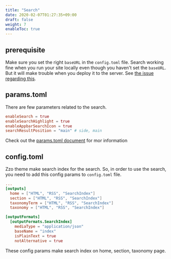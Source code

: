 ```yaml
---
title: "Search"
date: 2020-02-07T01:27:35+09:00
draft: false
weight: 7
enableToc: true
---
```


## prerequisite

Make sure you set the right `baseURL` in the `config.toml` file. Search working fine when you run your site locally even though you haven't set the `baseURL`. But it will make trouble when you deploy it to the server. See [the issue regarding this](https://github.com/zzossig/hugo-theme-zzo/issues/214).

## params.toml

There are few parameters related to the search.

```params.toml
enableSearch = true
enableSearchHighlight = true
enableAppbarSearchIcon = true
searchResultPosition = "main" # side, main
```

Check out the [params.toml document](/zzo/configuration/params.toml/#enablesearch) for mor information

## config.toml

Zzo theme make search index for the search. So, in order to use the search, you need to add this config params to `config.toml` file.

```config.toml
...
[outputs]
  home = ["HTML", "RSS", "SearchIndex"]
  section = ["HTML", "RSS", "SearchIndex"]
  taxonomyTerm = ["HTML", "RSS", "SearchIndex"]
  taxonomy = ["HTML", "RSS", "SearchIndex"]

[outputFormats]
  [outputFormats.SearchIndex]
    mediaType = "application/json"
    baseName = "index"
    isPlainText = true
    notAlternative = true
```

These config params make search index on home, section, taxonomy page.
